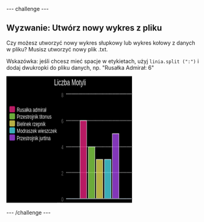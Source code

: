 \--- challenge \---

## Wyzwanie: Utwórz nowy wykres z pliku

Czy możesz utworzyć nowy wykres słupkowy lub wykres kołowy z danych w pliku? Musisz utworzyć nowy plik .txt.

Wskazówka: jeśli chcesz mieć spacje w etykietach, użyj `linia.split (":")` i dodaj dwukropki do pliku danych, np. "Rusałka Admirał: 6"

![zrzut ekranu](images/pets-butterflies.png)

\--- /challenge \---